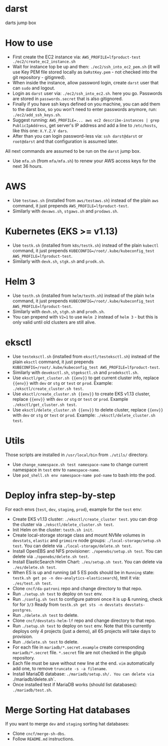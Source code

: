 # darst
darts jump box


# How to use

- First create the EC2 instance via: `AWS_PROFILE=lfproduct-test ./ec2/create_ec2_instance.sh`
- Wait for instance top be up and then: `./ec2/ssh_into_ec2_pem.sh` (it will use Key PEM file stored locally as `DaRstKey.pem` - not checked into the git repository - gitignred).
- When inside the instance, allow password login, create `darst` user that can `sudo` and logout.
- Login as `darst` user via: `./ec2/ssh_into_ec2.sh`. here you go. Passwords are stored in `passwords.secret` that is also gitignored.
- Finally if you have ssh keys defined on you machine, you can add them to the darst box, so you won't need to enter passwords anymore, run: `./ec2/add_ssh_keys.sh`.
- Suggest running: `AWS_PROFILE=... aws ec2 describe-instances | grep PublicIpAddress`, get server's IP address and add a line to `/etc/hosts`, like this one: `X.Y.Z.V dars`.
- After than you can login password-less via: `ssh darst@darst` or `root@darst` and that configuration is assumed later.


All next commands are assumed to be run on the `darst` jump box.

- Use `mfa.sh` (from `mfa/mfa.sh`) to renew your AWS access keys for the next 36 hours.


# AWS

- Use `testaws.sh` (installed from `aws/testaws.sh`) instead of the plain `aws` command, it just prepends `AWS_PROFILE=lfproduct-test`.
- Similarly with `devaws.sh`, `stgaws.sh` and `prodaws.sh`.


# Kubernetes (EKS >= v1.13)

- Use `testk.sh` (installed from `k8s/testk.sh`) instead of the plain `kubectl` command, it just prepends `KUBECONFIG=/root/.kube/kubeconfig_test AWS_PROFILE=lfproduct-test`.
- Similarly with `devk.sh`, `stgk.sh` and `prodk.sh`.


# Helm 3

- Use `testh.sh` (installed from `helm/testh.sh`) instead of the plain `helm` command, it just prepends `KUBECONFIG=/root/.kube/kubeconfig_test AWS_PROFILE=lfproduct-test`.
- Similarly with `devh.sh`, `stgh.sh` and `prodh.sh`.
- You can prepend with `V2=1` to use `Helm 2` instead of `helm 3` - but this is only valid until old clusters are still alive.


# eksctl


- Use `testeksctl.sh` (installed from `eksctl/testeksctl.sh`) instead of the plain `eksctl` command, it just prepends `KUBECONFIG=/root/.kube/kubeconfig_test AWS_PROFILE=lfproduct-test`.
- Similarly with `deveksctl.sh`, `stgeksctl.sh` and `prodeksctl.sh`.
- Use `eksctl/get_cluster.sh {{env}}` to get current cluster info, replace `{{env}}` with `dev` or `stg` or `test` or `prod`. Example: `./eksctl/create_cluster.sh test`.
- Use `eksctl/create_cluster.sh {{env}}` to create EKS v1.13 cluster, replace `{{env}}` with `dev` or `stg` or `test` or `prod`. Example `./eksctl/get_cluster.sh test`.
- Use `eksctl/delete_cluster.sh {{env}}` to delete cluster, replace `{{env}}` with `dev` or `stg` or `test` or `prod`. Example: `./eksctl/delete_cluster.sh test`.


# Utils

Those scripts are installed in `/usr/local/bin` from `./utils/` directory.

- Use `change_namespace.sh test namespace-name` to change current namespace in `test` env to `namespace-name`.
- Use `pod_shell.sh env namespace-name pod-name` to bash into the pod.


# Deploy infra step-by-step

For each envs (`test`, `dev`, `staging`, `prod`), example for the `test` env:

- Create EKS v1.13 cluster: `./eksctl/create_cluster test`. you can drop the cluster via `./eksctl/delete_cluster.sh test`.
- Init Helm on the cluster: `testh.sh init`.
- Create local-storage storage class and mount NVMe volumes in `devstats`, `elastic` and `grimoire` node groups: `./local-storage/setup.sh test`. You can delete via `./local-storage/delete.sh test`.
- Install OpenEBS and NFS provisioner: `./openebs/setup.sh test`. You can delete via `./openebs/delete.sh test`.
- Install ElasticSearch Helm Chart: `./es/setup.sh test`. You can delete via `./es/delete.sh test`.
- When ES is up and running (all 5 ES pods should be in `Running` state: `testk.sh get po -n dev-analytics-elasticsearch`), test it via: `./es/test.sh test`.
- Clone `cncf/da-patroni` repo and change directory to that repo.
- Run `./setup.sh test` to deploy on `test` env.
- Run `./config.sh test` to configure patroni once it is up & running, check for for `3/3` Ready from `testk.sh get sts -n devstats devstats-postgres`.
- Run `./delete.sh test` to delete.
- Clone `cncf/devstats-helm-lf` repo and change directory to that repo.
- Run `./setup.sh test` to deploy on `test` env. Note that this currently deploys only 4 projects (just a demo), all 65 projects will take days to provision.
- Run `./delete.sh test` to delete.
- For each file in `mariadb/*.secret.example` create corresponding `mariadb/*.secret` file. `*.secret` file are not checked in the gitgub repository.
- Each file must be save without new line at the end. `vim` automatically add one, to remove `truncate -s -a filename`.
- Install MariaDB database: `./mariadb/setup.sh/. You can delete via `./mariadb/delete.sh`.
- Once installed test if MariaDB works (should list databases): `./mariadb/test.sh`.


# Merge Sorting Hat databases

If you want to merge `dev` and `staging` sorting hat databases:

- Clone `cncf/merge-sh-dbs`.
- Follow `README.md` instructions.
